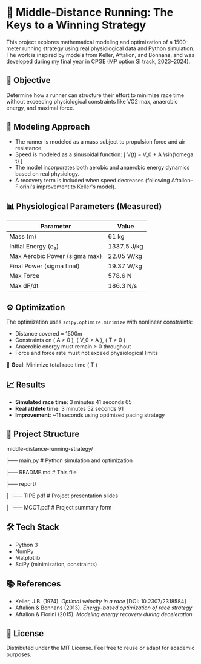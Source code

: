 # 🏃 Middle-Distance Running: The Keys to a Winning Strategy

This project explores mathematical modeling and optimization of a 1500-meter running strategy using real physiological data and Python simulation. The work is inspired by models from Keller, Aftalion, and Bonnans, and was developed during my final year in CPGE (MP option SI track, 2023–2024).

## 🎯 Objective

Determine how a runner can structure their effort to minimize race time without exceeding physiological constraints like VO2 max, anaerobic energy, and maximal force.

## 📐 Modeling Approach

- The runner is modeled as a mass subject to propulsion force and air resistance.
- Speed is modeled as a sinusoidal function:
  \[
  V(t) = V_0 + A \sin(\omega t)
  \]
- The model incorporates both aerobic and anaerobic energy dynamics based on real physiology.
- A recovery term is included when speed decreases (following Aftalion–Fiorini's improvement to Keller's model).

## 📊 Physiological Parameters (Measured)

| Parameter                     | Value        |
|------------------------------|--------------|
| Mass (m)                     | 61 kg        |
| Initial Energy (e₀)          | 1337.5 J/kg  |
| Max Aerobic Power (sigma max)| 22.05 W/kg   |
| Final Power (sigma final)    | 19.37 W/kg   |
| Max Force                    | 578.6 N      |
| Max dF/dt                    | 186.3 N/s    |

## ⚙️ Optimization

The optimization uses `scipy.optimize.minimize` with nonlinear constraints:

- Distance covered = 1500m
- Constraints on \( A > 0 \), \( V_0 > A \), \( T > 0 \)
- Anaerobic energy must remain ≥ 0 throughout
- Force and force rate must not exceed physiological limits

🎯 **Goal**: Minimize total race time \( T \)

## 📈 Results

- **Simulated race time**: 3 minutes 41 seconds 65
- **Real athlete time**: 3 minutes 52 seconds 91
- **Improvement**: ~11 seconds using optimized pacing strategy

## 📁 Project Structure

middle-distance-running-strategy/

├── main.py # Python simulation and optimization

├── README.md # This file

├── report/

│ ├── TIPE.pdf # Project presentation slides

│ └── MCOT.pdf # Project summary form

## 🛠️ Tech Stack

- Python 3
- NumPy
- Matplotlib
- SciPy (minimization, constraints)

## 📚 References

- Keller, J.B. (1974). *Optimal velocity in a race* [DOI: 10.2307/2318584]
- Aftalion & Bonnans (2013). *Energy-based optimization of race strategy*
- Aftalion & Fiorini (2015). *Modeling energy recovery during deceleration*

## 📜 License

Distributed under the MIT License. Feel free to reuse or adapt for academic purposes.
